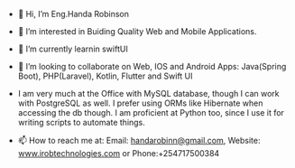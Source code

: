 - 👋 Hi, I’m Eng.Handa Robinson
- 👀 I’m interested in Buiding Quality Web and Mobile Applications.
- 🌱 I’m currently learnin swiftUI
- 💞️ I’m looking to collaborate on Web, IOS and Android Apps: Java(Spring Boot), PHP(Laravel), Kotlin, Flutter and Swift UI
- I am very much at the Office with MySQL database, though I can work with PostgreSQL as well. I prefer using ORMs like Hibernate when accessing
the db though.
I am proficient at Python too, since I use it for writing scripts to
automate things.

- 📫 How to reach me at: Email: handarobinn@gmail.com, Website: www.irobtechnologies.com or Phone:+254717500384

<!---
handarobinn/handarobinn is a ✨ special ✨ repository because its `README.md` (this file) appears on your GitHub profile.
You can click the Preview link to take a look at your changes.
--->
